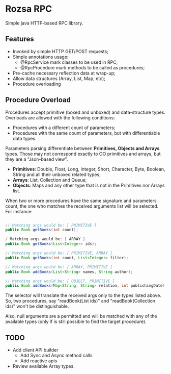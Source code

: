 # Rozsa RPC
Simple java HTTP-based RPC library.

## Features

- Invoked by simple HTTP GET/POST requests;
- Simple annotations usage:
  - @RpcService mark classes to be used in RPC;
  - @RpcProcedure mark methods to be called as procedures;
- Pre-cache necessary reflection data at wrap-up;
- Allow data structures (Array, List, Map, etc);
- Procedure overloading


## Procedure Overload

Procedures accept primitive (boxed and unboxed) and data-structure types. Overloads are allowed  with the following conditions:

- Procedures with a different count of parameters;
- Procedures with the same count of parameters, but with differentiable data types.

Parameters parsing differentiate between <b>Primitives, Objects and Arrays</b> types. Those may not correspond exactly to OO primitives and arrays, but they are a "Json-based view".

- <b>Primitives</b>: Double, Float, Long, Integer, Short, Character, Byte, Boolean, String and all their unboxed related types;
- <b>Arrays</b>: List, Collection and Queue;
- <b>Objects</b>: Maps and any other type that is not in the Primitives nor Arrays list.

When two or more procedures have the same signature and parameters count, the one who matches the received arguments list will be selected. For instance:

```Java

// Matching args would be: [ PRIMITIVE ]
public Book getBooks(int count);

/ Matching args would be: [ ARRAY ]
public Book getBooks(List<Integer> ids);

// Matching args would be: [ PRIMITIVE, ARRAY ]
public Book getBooks(int count, List<Integer> filter);

// Matching args would be: [ ARRAY, PRIMITIVE ]
public Book addBooks(List<String> names, String author);

// Matching args would be: [ OBJECT, PRIMITIVE ]
public Book addBooks(Map<String, String> relation, int publishingDate);
```

The selector will translate the received args only to the types listed above. So, two procedures, say "readBook(List<Integer> ids)" and "readBook(Collection<Integer> ids)" won't be distinguishable.

Also, null arguments are a permitted and will be matched with any of the available types (only if is still possible to find the target procedure).

## TODO

- Add client API builder
  - Add Sync and Async method calls
  - Add reactive apis
- Review available Array types.
